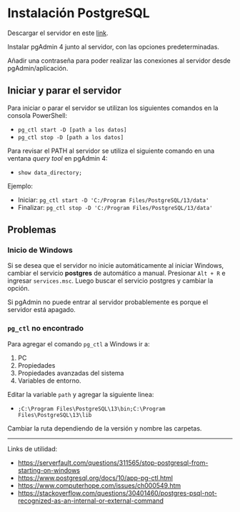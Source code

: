 # Instalación PostgreSQL

Descargar el servidor en este [link](https://www.postgresql.org/download/).

Instalar pgAdmin 4 junto al servidor, con las opciones predeterminadas.

Añadir una contraseña para poder realizar las conexiones al servidor desde pgAdmin/aplicación.

## Iniciar y parar el servidor

Para iniciar o parar el servidor se utilizan los siguientes comandos en la consola PowerShell:

- `pg_ctl start -D [path a los datos]`
- `pg_ctl stop -D [path a los datos]`

Para revisar el PATH al servidor se utiliza el siguiente comando en una ventana *query tool* en pgAdmin 4:

- `show data_directory;`

Ejemplo:
- Iniciar: `pg_ctl start -D 'C:/Program Files/PostgreSQL/13/data'`
- Finalizar: `pg_ctl stop -D 'C:/Program Files/PostgreSQL/13/data'`

## Problemas
### Inicio de Windows
Si se desea que el servidor no inicie automáticamente al iniciar Windows, cambiar el servicio **postgres** de automático a manual. Presionar `Alt + R` e ingresar `services.msc`. Luego buscar el servicio postgres y cambiar la opción. 

Si pgAdmin no puede entrar al servidor probablemente es porque el servidor está apagado.
### `pg_ctl` no encontrado

Para agregar el comando `pg_ctl` a Windows ir a: 
1. PC
2. Propiedades 
3. Propiedades avanzadas del sistema
4. Variables de entorno.

Editar la variable `path` y agregar la siguiente linea:

- `;C:\Program Files\PostgreSQL\13\bin;C:\Program Files\PostgreSQL\13\lib`

Cambiar la ruta dependiendo de la versión y nombre las carpetas.

---
Links de utilidad: 
- https://serverfault.com/questions/311565/stop-postgresql-from-starting-on-windows
- https://www.postgresql.org/docs/10/app-pg-ctl.html
- https://www.computerhope.com/issues/ch000549.htm
- https://stackoverflow.com/questions/30401460/postgres-psql-not-recognized-as-an-internal-or-external-command